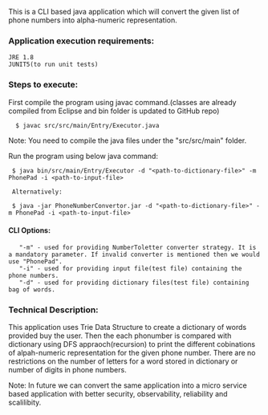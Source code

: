 This is a CLI based java application which will convert the given list of phone numbers into alpha-numeric representation.

### Application execution requirements:  

    JRE 1.8  
    JUNIT5(to run unit tests)

### Steps to execute:

   First compile the program using javac command.(classes are already compiled from Eclipse and bin folder is updated to GitHub repo)
    
      $ javac src/src/main/Entry/Executor.java
   
   Note: You need to compile the java files under the "src/src/main" folder.
   
   Run the program using below java command:  
   
     $ java bin/src/main/Entry/Executor -d "<path-to-dictionary-file>" -m PhonePad -i <path-to-input-file>
     
     Alternatively:
     
     $ java -jar PhoneNumberConvertor.jar -d "<path-to-dictionary-file>" -m PhonePad -i <path-to-input-file>
    
  #### CLI Options: 
  
       "-m" - used for providing NumberToletter converter strategy. It is a mandatory parameter. If invalid converter is mentioned then we would use "PhonePad".  
       "-i" - used for providing input file(test file) containing the phone numbers.  
       "-d" - used for providing dictionary files(test file) containing bag of words.  
 
 ### Technical Description:
 
This application uses Trie Data Structure to create a dictionary of words provided buy the user. Then the each phonumber is compared with dictionary using DFS appraoch(recursion) to print the different cobinations of alpah-numeric representation for the given phone number. There are no restrictions on the number of letters for a word stored in dictionary or number of digits in phone numbers.
 
 Note: In future we can convert the same application into a micro service based application with better security, observability, reliability and scalilibity.
 
